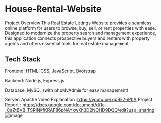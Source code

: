# House-Rental-Website
Project Overview This Real Estate Listings Website provides a seamless online platform for users to browse, buy, sell, or rent properties with ease. Designed to modernize the property search and management experience, this application connects prospective buyers and renters with property agents and offers essential tools for real estate management

## Tech Stack
Frontend: HTML, CSS, JavaScript, Bootstrap

Backend: Node.js, Express.js

Database: MySQL (with phpMyAdmin for easy management)

Server: Apache
Video Explanation :https://youtu.be/xipRE2-iPhA
Project Report : https://docs.google.com/document/d/1c-_CaZtBVB_TSRINKfKRAF86pNAYxwXh3D2NQHD9DQQ/edit?usp=sharing 
![image](https://github.com/user-attachments/assets/fa936402-808c-42bf-bdeb-04946bd48c15)
